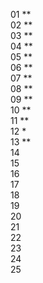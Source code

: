 01 \*\*  
02 \*\*  
03 \*\*  
04 \*\*  
05 \*\*  
06 \*\*  
07 \*\*  
08 \*\*  
09 \*\*  
10 \*\*  
11 \*\*  
12 \*  
13 \*\*  
14   
15   
16  
17  
18  
19  
20  
21  
22  
23  
24  
25
